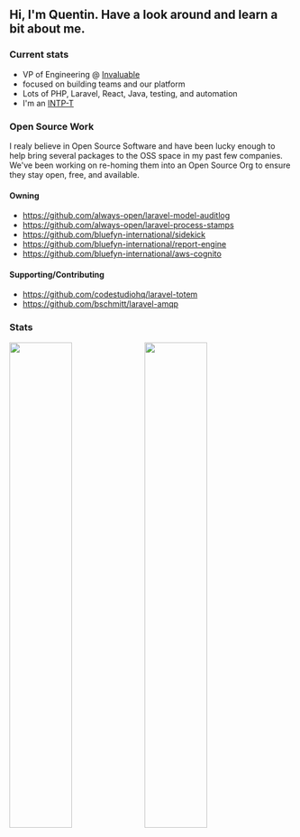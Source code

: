 ## Hi, I'm Quentin. Have a look around and learn a bit about me.

### Current stats
- VP of Engineering @ [Invaluable]([https://nathanjames.com/blogs/careers](https://www.invaluable.com/inv/about-us/careers/))
- focused on building teams and our platform
- Lots of PHP, Laravel, React, Java, testing, and automation
- I'm an [INTP-T](https://www.16personalities.com/profiles/b3f571c0473f6)

### Open Source Work
I realy believe in Open Source Software and have been lucky enough to help bring several packages to the OSS space in my past few companies. We've been working on re-homing them into an Open Source Org to ensure they stay open, free, and available.

#### Owning
- https://github.com/always-open/laravel-model-auditlog
- https://github.com/always-open/laravel-process-stamps
- https://github.com/bluefyn-international/sidekick
- https://github.com/bluefyn-international/report-engine
- https://github.com/bluefyn-international/aws-cognito

#### Supporting/Contributing
- https://github.com/codestudiohq/laravel-totem
- https://github.com/bschmitt/laravel-amqp


### Stats

<p float="left">
  <img align="left" width="47%" src="https://github-readme-stats.vercel.app/api?username=qschmick&show_icons=true&bg_color=30,e96443,904e95&title_color=fff&text_color=fff&include_all_commits=true" />
  <img align="left" width="47%" src="https://github-readme-streak-stats.herokuapp.com?user=qschmick&theme=vue-dark&hide_border=true&ring=21DD38&fire=DD6F42" />  
</p>
